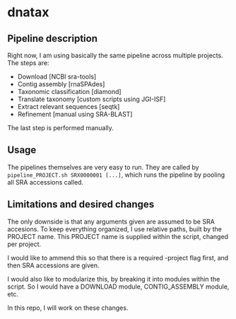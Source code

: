 # dnatax

## Pipeline description
Right now, I am using basically the same pipeline across multiple projects. 
The steps are:
- Download [NCBI sra-tools]
- Contig assembly [rnaSPAdes]
- Taxonomic classification [diamond]
- Translate taxonomy [custom scripts using JGI-ISF]
- Extract relevant sequences [seqtk]
- Refinement [manual using SRA-BLAST]

The last step is performed manually.

## Usage

The pipelines themselves are very easy to run. They are called by 
`pipeline_PROJECT.sh SRX0000001 [...]`, which runs the pipeline 
by pooling all SRA accessions called.

## Limitations and desired changes
The only downside is that any arguments given are assumed to be SRA accesions.
To keep everything organized, I use relative paths, built by the PROJECT name.
This PROJECT name is supplied within the script, changed per project.

I would like to ammend this so that there is a required -project flag first,
and then SRA accessions are given.

I would also like to modularize this, by breaking it into modules within the
script. So I would have a DOWNLOAD module, CONTIG_ASSEMBLY module, etc.

In this repo, I will work on these changes.   
